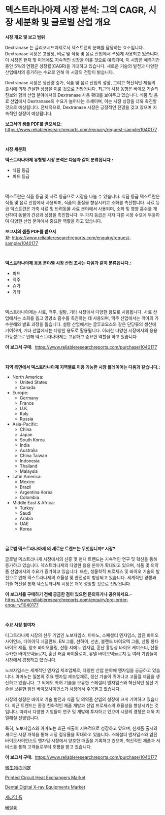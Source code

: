<p><h1>덱스트라나아제 시장 분석: 그의 CAGR, 시장 세분화 및 글로벌 산업 개요</h1></p><p><strong>시장 개요 및 보고 범위</strong></p>
<p><p>Dextranase 는 글리코시드아제로서 덱스트랜의 분해를 담당하는 효소입니다. Dextranase 시장은 고혈당, 비료 및 식품 및 음료 산업에서 폭넓게 사용되고 있습니다. 이 시장은 현재 및 미래에도 지속적인 성장을 이룰 것으로 예측되며, 이 시장은 예측기간 동안 5%의 연평균 성장률(CAGR)을 기대하고 있습니다. 새로운 기술의 발전과 다양한 산업에서의 증가하는 수요로 인해 이 시장의 전망이 밝습니다.</p><p>Dextranase 시장은 생산량 증가, 식품 및 음료 산업의 성장, 그리고 혁신적인 제품의 출시에 의해 견실한 성장을 이룰 것으로 전망됩니다. 최근의 시장 동향은 바이오 기술의 진보와 함께 산업 분야에서의 Dextranase 사용 확대를 보여주고 있습니다. 식품 및 음료 산업에서 Dextranase의 수요가 늘어나는 추세이며, 이는 시장 성장을 더욱 촉진할 것으로 예상됩니다. 전체적으로, Dextranase 시장은 긍정적인 전망을 갖고 있으며 지속적인 성장이 예상됩니다.</p></p>
<p><strong>보고서의 샘플 PDF를 받으세요:</strong> <a href="https://www.reliableresearchreports.com/enquiry/request-sample/1040177">https://www.reliableresearchreports.com/enquiry/request-sample/1040177</a></p>
<p>&nbsp;</p>
<p><strong>시장 세분화</strong></p>
<p><strong>덱스트라나아제 유형별 시장 분석은 다음과 같이 분류됩니다.:</strong></p>
<p><ul><li>식품 등급</li><li>피드 등급</li></ul></p>
<p>&nbsp;</p>
<p><p>덱스트란은 식품 등급 및 사료 등급으로 시장을 나눌 수 있습니다. 식품 등급 덱스트란은 식품 및 음료 산업에서 사용되며, 식품의 품질을 향상시키고 소화를 촉진합니다. 사료 등급 덱스트란은 가축 사료 및 반려동물 사료 분야에서 사용되며, 소화 및 영양 흡수를 개선하여 동물의 건강과 성장을 촉진합니다. 두 가지 등급은 각자 다른 시장 수요에 부응하여 다양한 산업 분야에서 중요한 역할을 하고 있습니다.</p></p>
<p><strong>보고서의 샘플 PDF를 받으세요:</strong>&nbsp;<a href="https://www.reliableresearchreports.com/enquiry/request-sample/1040177">https://www.reliableresearchreports.com/enquiry/request-sample/1040177</a></p>
<p>&nbsp;</p>
<p><strong> 덱스트라나아제 응용 분야별 시장 산업 조사는 다음과 같이 분류됩니다.:</strong></p>
<p><ul><li>피드</li><li>맥주</li><li>슈가</li><li>기타</li></ul></p>
<p>&nbsp;</p>
<p><p>덱스트라나아제는 사료, 맥주, 설탕, 기타 시장에서 다양한 용도로 사용됩니다. 사료 산업에서는 소화를 돕고 영양소 흡수를 촉진하는 데 사용되며, 맥주 산업에서는 맥아의 가수분해와 발효 과정을 돕습니다. 설탕 산업에서는 글루코오스와 같은 단당류의 생산에 기여하며, 기타 산업에서는 다양한 용도로 활용됩니다. 이러한 다양한 시장에서의 응용 가능성으로 인해 덱스트라나아제는 고유하고 중요한 역할을 하고 있습니다.</p></p>
<p><strong>이 보고서 구매:</strong>&nbsp; <a href="https://www.reliableresearchreports.com/purchase/1040177">https://www.reliableresearchreports.com/purchase/1040177</a></p>
<p>&nbsp;</p>
<p><strong>지역 측면에서 덱스트라나아제 지역별로 이용 가능한 시장 플레이어는 다음과 같습니다.:</strong></p>
<p><ul>
    <li>
        North America:
        <ul>
            <li>United States</li>
            <li>Canada</li>
        </ul>
    </li>
    <li>
        Europe:
        <ul>
            <li>Germany</li>
            <li>France</li>
            <li>U.K.</li>
            <li>Italy</li>
            <li>Russia</li>
        </ul>
    </li>
    <li>
        Asia-Pacific:
        <ul>
            <li>China</li>
            <li>Japan</li>
            <li>South Korea</li>
            <li>India</li>
            <li>Australia</li>
            <li>China Taiwan</li>
            <li>Indonesia</li>
            <li>Thailand</li>
            <li>Malaysia</li>
        </ul>
    </li>
    <li>
        Latin America:
        <ul>
            <li>Mexico</li>
            <li>Brazil</li>
            <li>Argentina Korea</li>
            <li>Colombia</li>
        </ul>
    </li>
    <li>
        Middle East & Africa:
        <ul>
            <li>Turkey</li>
            <li>Saudi</li>
            <li>Arabia</li>
            <li>UAE</li>
            <li>Korea</li>
        </ul>
    </li>
    </ul></p>
<p>&nbsp;</p>
<p><strong>글로벌 덱스트라나아제 의 새로운 트렌드는 무엇입니까? 시장?</strong></p>
<p><p>글로벌 덱스트라나제 시장에서의 신흥 및 현재 트렌드는 지속적인 연구 및 혁신을 통해 증가하고 있습니다. 덱스트라나제의 다양한 응용 분야가 확대되고 있으며, 식품 및 의약품 산업에서의 수요가 증가하고 있습니다. 또한, 생물학적 프로세스 및 바이오 기술의 발전으로 인해 덱스트라나제의 효율성 및 안전성이 향상되고 있습니다. 세계적인 경쟁과 기술 혁신을 통해 덱스트라나제 시장은 더욱 성장할 것으로 전망됩니다.</p></p>
<p><strong>이 보고서를 구매하기 전에 궁금한 점이 있으면 문의하거나 공유하세요.</strong>- <a href="https://www.reliableresearchreports.com/enquiry/pre-order-enquiry/1040177">https://www.reliableresearchreports.com/enquiry/pre-order-enquiry/1040177</a></p>
<p>&nbsp;</p>
<p><strong>주요 시장 참여자</strong></p>
<p><p>디그트라나제 시장의 선두 기업인 노보자임스, 아마노, 스페셜티 엔자임스, 암진 바이오사이언스, 다이아딕 네덜란드, EN 그룹, 선하이, 선손, 블랜드 바이오텍 그룹, 산동 롱다 바이오 제품, 양초 바이오클링, 산동 지에누 엔자임, 훈난 홍잉샹 바이오 케미스티, 산동 수카한 바이오텍놀로지, 훈난 러캄 바이올로지, 유텔 바이오텍놀로지 등 여러 기업들이 시장에서 경쟁하고 있습니다.</p><p>노보자임스는 세계적인 엔자임 제조업체로, 다양한 산업 분야에 엔자임을 공급하고 있습니다. 아마노는 일본의 주요 엔자임 제조업체로, 생산 기술이 뛰어나고 고품질 제품을 생산하고 있습니다. 그 외에도 특허 기술을 보유한 스페셜티 엔자임스와 혁신적인 생산 기술을 보유한 암진 바이오사이언스가 시장에서 주목받고 있습니다.</p><p>시장의 성장은 바이오 기술 발전과 식품 및 의약품 산업의 성장에 크게 기여하고 있습니다. 최근 트렌드는 환경 친화적인 제품 개발과 산업 프로세스의 효율성을 향상시키는 것입니다. 따라서 다양한 기업들이 연구 및 개발에 투자하고 있으며 시장의 경쟁은 더욱 치열해질 전망입니다.</p><p>특히, 노보자임스와 아마노는 최근 매출이 지속적으로 성장하고 있으며, 신제품 출시와 새로운 시장 개척을 통해 시장 점유율을 확대하고 있습니다. 스페셜티 엔자임스와 암진 바이오사이언스도 엔자임 시장에서 양호한 매출을 기록하고 있으며, 혁신적인 제품과 서비스를 통해 고객들로부터 호평을 받고 있습니다.</p></p>
<p><strong>이 보고서 구매:</strong>&nbsp;&nbsp;<a href="https://www.reliableresearchreports.com/purchase/1040177">https://www.reliableresearchreports.com/purchase/1040177</a></p>
<p><p><a href="https://medium.com/@destineygrimes2023/%E5%BE%AE%E7%94%9F%E7%89%A9%E5%90%8C%E5%AE%9A%E5%B8%82%E5%A0%B4%E3%81%AE%E5%B1%95%E6%9C%9B-%E7%94%A3%E6%A5%AD%E6%A6%82%E8%A6%81%E3%81%A8%E4%BA%88%E6%B8%AC-2024%E5%B9%B4%E3%81%8B%E3%82%892031%E5%B9%B4-638493e2650f">微生物の同定</a></p><p><a href="https://issuu.com/reportprime-2/docs/printed-circuit-heat-exchangers-market-size-2030.p">Printed Circuit Heat Exchangers Market</a></p><p><a href="https://scarlet-rocket-c63.notion.site/Dental-Digital-X-ray-Equipments-Market-Growth-Market-Trends-COVID-19-Impact-and-Forecasts-for-per-225960b4bcd9485b9adc37a57cee624b">Dental Digital X-ray Equipments Market</a></p><p><a href="https://medium.com/@kennyhtyeller0787/%EC%84%B8%EB%9D%BC%EB%AF%B9-%ED%8F%BC-%EC%8B%9C%EC%9E%A5-%EA%B2%BD%EC%9F%81-%EB%B6%84%EC%84%9D-%EC%8B%9C%EC%9E%A5-%EB%8F%99%ED%96%A5-%EB%B0%8F-2031%EB%85%84%EA%B9%8C%EC%A7%80%EC%9D%98-%EC%98%88%EC%B8%A1-9900c271115a">세라믹 폼</a></p><p><a href="https://github.com/vsap75a286l/Market-Research-Report-List-1/blob/main/5620379188643.md">베릴륨</a></p></p>
